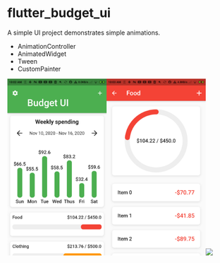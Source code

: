 # flutter_budget_ui

A simple UI project demonstrates simple animations.
- AnimationController
- AnimatedWidget
- Tween
- CustomPainter

<img src="./screenshot/screenshot-1628218965070.png" height="400em"></div><img src="./screenshot/screenshot-1628219031493.png" height="400em"><img src="./screenshot/filename.gif" height="400em">
